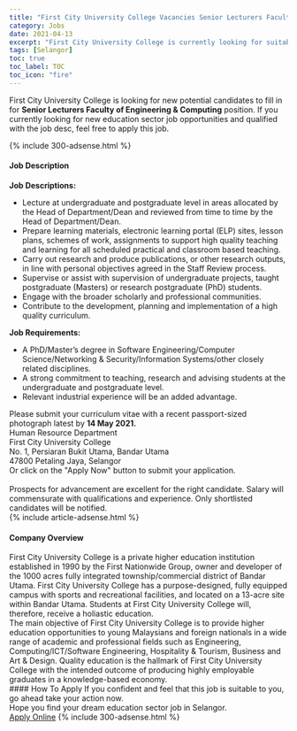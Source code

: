 ```yaml
---
title: "First City University College Vacancies Senior Lecturers Faculty of Engineering & Computing" 
category: Jobs 
date: 2021-04-13 
excerpt: "First City University College is currently looking for suitable person to fill in the Senior Lecturers Faculty of Engineering & Computing which positioned at Selangor" 
tags: [Selangor] 
toc: true 
toc_label: TOC 
toc_icon: "fire" 
--- 
```


<p>First City University College is looking for new potential candidates to fill in for <b>Senior Lecturers Faculty of Engineering & Computing</b> position. If you currently looking for new education sector job opportunities and qualified with the job desc, feel free to apply this job.
</p>{% include 300-adsense.html %} 
<div><div><h4>Job Description</h4></div><div><div><span><div><div><strong>Job Descriptions:</strong></div><ul><li>Lecture at undergraduate and postgraduate level in areas allocated by the Head of Department/Dean and reviewed from time to time by the Head of Department/Dean.</li><li>Prepare learning materials, electronic learning portal (ELP) sites, lesson plans, schemes of work, assignments to support high quality teaching and learning for all scheduled practical and classroom based teaching.</li><li>Carry out research and produce publications, or other research outputs, in line with personal objectives agreed in the Staff Review process.</li><li>Supervise or assist with supervision of undergraduate projects, taught postgraduate (Masters) or research postgraduate (PhD) students.</li><li>Engage with the broader scholarly and professional communities.</li><li>Contribute to the development, planning and implementation of a high quality curriculum.</li></ul><div><strong>Job Requirements:</strong></div><ul><li>A PhD/Master&#8217;s degree in Software Engineering/Computer Science/Networking &amp; Security/Information Systems/other closely related disciplines.</li><li>A strong commitment to teaching, research and advising students at the undergraduate and postgraduate level.</li><li>Relevant industrial experience will be an added advantage.</li></ul><div>Please submit your curriculum vitae with a recent passport-sized photograph latest by <strong>14 May 2021.</strong></div><div>Human Resource Department<br>First City University College<br>No. 1, Persiaran Bukit Utama, Bandar Utama<br>47800 Petaling Jaya, Selangor</div><div>Or click on the "Apply Now" button to submit your application.<br>&#160;&#160;<br>Prospects for advancement are excellent for the right candidate. Salary will commensurate with qualifications and experience. Only shortlisted candidates will be notified.</div></div></span></div></div></div> 
{% include article-adsense.html %} 
<div><div><h4>Company Overview</h4></div><div><div><span><div><div>
	First City University College is a private higher education institution established in 1990 by the First Nationwide Group, owner and developer of the 1000 acres fully integrated township/commercial district of Bandar Utama. First City University College has a purpose-designed, fully equipped campus with sports and recreational facilities, and located on a 13-acre site within Bandar Utama. Students at First City University College will, therefore, receive a holiastic education.</div>
<div>
	The main objective of First City University College is to provide higher education opportunities to young Malaysians and foreign nationals in a wide range of academic and professional fields such as Engineering, Computing/ICT/Software Engineering, Hospitality &amp; Tourism, Business and Art &amp; Design. Quality education is the hallmark of First City University College with the intended outcome of producing highly employable graduates in a knowledge-based economy.</div></div></span></div></div></div> 
#### How To Apply 
If you confident and feel that this job is suitable to you, go ahead take your action now. <br/> 
Hope you find your dream education sector job in Selangor. <br/> 
<a href="https://www.jobstreet.com.my/en/job/senior-lecturers-faculty-of-engineering-computing-4534335?jobId=jobstreet-my-job-4534335" class="btn btn--info" target="_blank" rel="nofollow noopenner">Apply Online</a> 
{% include 300-adsense.html %} 